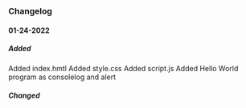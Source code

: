 ### Changelog

#### 01-24-2022

##### Added
Added index.hmtl
Added style.css
Added script.js
Added Hello World program as consolelog and alert

##### Changed